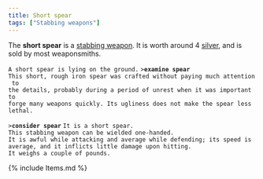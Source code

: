 ```yaml
---
title: Short spear
tags: ["Stabbing weapons"]
---
```

The **short spear** is a [stabbing weapon](stabbing_weapon "wikilink").
It is worth around 4 [silver](silver "wikilink"), and is sold by most
weaponsmiths.

`A short spear is lying on the ground.`
`>`**`examine spear`**
`This short, rough iron spear was crafted without paying much attention to`
`the details, probably during a period of unrest when it was important to`
`forge many weapons quickly. Its ugliness does not make the spear less lethal.`

`>`**`consider spear`**
`It is a short spear.`
`This stabbing weapon can be wielded one-handed.`
`It is awful while attacking and average while defending; its speed is average, and it inflicts little damage upon hitting.`
`It weighs a couple of pounds.`

{% include Items.md %}
